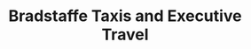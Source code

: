---
title: "Bradstaffe Taxis and Executive Travel"
address: "Castle Hill, Dundrum, Newcastle, Co. Down, BT33 0NF"
tel: "07899 788 460"
county: "Down"
category: "Chauffeur Services"
type: "Content"
lat: "054.2603690000"
lng: "-005.8446640000"
---